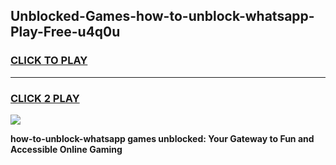 
## Unblocked-Games-how-to-unblock-whatsapp-Play-Free-u4q0u
<h3>
<a href="https://premium76.site?title=how-to-unblock-whatsapp&ref=10A">CLICK TO PLAY</a></h3>
<hr>

<h3>
<a href="https://premium76.site?title=how-to-unblock-whatsapp&ref=10A">CLICK 2 PLAY</a>
  
</h3>

<a href="https://premium76.site?title=how-to-unblock-whatsapp&ref=10A"><img src="https://clearcache.store/games.png"></a>


**how-to-unblock-whatsapp games unblocked: Your Gateway to Fun and Accessible Online Gaming**
